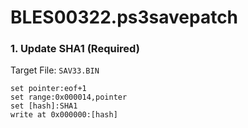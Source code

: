 # BLES00322.ps3savepatch

### 1. Update SHA1 (Required)

Target File: `SAV33.BIN`

```
set pointer:eof+1
set range:0x000014,pointer
set [hash]:SHA1
write at 0x000000:[hash]
```

